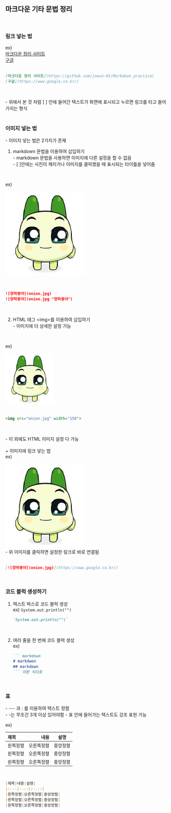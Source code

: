 ## 마크다운 기타 문법 정리
<br>

### **링크 넣는 법**
ex) <br>
[마크다운 정리 사이트](https://github.com/joeun-01/Markdown_practice) <br>
[구글](https://www.google.co.kr/) <br>
<br>

``` markdown
[마크다운 정리 사이트](https://github.com/joeun-01/Markdown_practice)
[구글](https://www.google.co.kr/)
```
<br>

\- 위에서 본 것 처럼 [ ] 안에 들어간 텍스트가 화면에 표시되고 누르면 링크를 타고 들어가지는 형식 <br>
<br>

### **이미지 넣는 법**
\- 이미지 넣는 법은 2가지가 존재 <br>
1. markdown 문법을 이용하여 삽입하기 <br>
\- markdown 문법을 사용하면 이미지에 다른 설정을 할 수 없음 <br>
\- [ ]안에는 사진이 깨지거나 이미지를 클릭했을 때 표시되는 타이틀을 넣어줌 <br>
<br>

ex) <br>

![양파쿵야](onion.jpg)

<br>

``` markdown
![양파쿵야](onion.jpg)
![양파쿵야](onion.jpg "양파쿵야")
```
<br>

2. HTML 태그 \<img>를 이용하여 삽입하기 <br>
\- 이미지에 더 상세한 설정 가능 <br>
<br>

ex) <br>

<img src="onion.jpg" width="150"> <br>
<br>

``` markdown
<img src="onion.jpg" width="150">
```
<br>

\- 이 외에도 HTML 이미지 설정 다 가능 <br>
<br>
\+ 이미지에 링크 넣는 법 <br>
ex) <br>

[![양파쿵야](onion.jpg)](https://www.google.co.kr/) <br>
\- 위 이미지를 클릭하면 설정한 링크로 바로 연결됨 <br>
<br>

``` markdown
[![양파쿵야](onion.jpg)](https://www.google.co.kr/)
```
<br>

### **코드 블럭 생성하기**
1. 텍스트 박스로 코드 블럭 생성 <br>
   ex) `System.out.println("")` <br>
   ``` markdown
   `System.out.println("")`
   ```
   <br>
2. 여러 줄을 한 번에 코드 블럭 생성 <br>
   ex) <br>

   ``` markdown
   ``` markdown
   # markdwon
   ## markdown
   ``` 이런 식으로
   ```

   <br>

### **표**
\- --- 과 : 를 이용하여 텍스트 정렬 <br>
\- -는 무조건 3개 이상 있어야함
\- 표 안에 들어가는 텍스트도 강조 표현 가능
<br>

ex) <br>

|제목|내용|설명|
|:---|---:|:---:|
|왼쪽정렬|오른쪽정렬|중앙정렬|
|왼쪽정렬|오른쪽정렬|중앙정렬|
|왼쪽정렬|오른쪽정렬|중앙정렬|
<br>

``` markdown
|제목|내용|설명|
|:---|---:|:---:|
|왼쪽정렬|오른쪽정렬|중앙정렬|
|왼쪽정렬|오른쪽정렬|중앙정렬|
|왼쪽정렬|오른쪽정렬|중앙정렬|
```